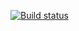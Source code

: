 [![Build status](https://ci.appveyor.com/api/projects/status/v2ckvu86h2kmi8co?svg=true)](https://ci.appveyor.com/project/nancygespens/task-9-1-report)
